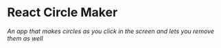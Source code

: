 # React Circle Maker

*An app that makes circles as you click in the screen and lets you remove them as well*